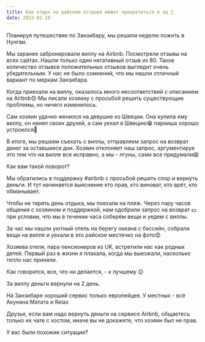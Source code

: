 ```yaml
---
title: Как отдых на райском острове может превратиться в ад 🤬
date: 2022-02-19
---
```


Планируя путешествие по Занзибару, мы решили неделю пожить в Нунгви.

Мы заранее забронировали виллу на Airbnb. Посмотрели отзывы на всех сайтах. Нашли только один негативный отзыв из 80. Такое количество отзывов положительных отзывов выглядит очень убедительным. У нас не было сомнений, что мы нашли отличный вариант по меркам Занзибара.

Когда приехали на виллу, оказалось много несоответствий с описанием на Airbnb😞
Мы писали хозяину с просьбой решить существующие проблемы, но ничего изменилось.

Сам хозяин удачно женился на девушке из Швеции.
Она купила ему виллу, он нанял своих друзей, а сам уехал в Швецию😁 парниша хорошо устроился🤣

В итоге, мы решаем съехать с виллы, отправляем запрос на возврат денег за оставшиеся дни. Хозяин отклоняет наш запрос, аргументируя это тем что на вилле все исправно, а мы - лгуны, сами все придумали😱

Как вам такой поворот?

Мы обратились в поддержку #airbnb с просьбой решить спор и вернуть деньги. И тут начинается выяснение кто прав, кто виноват, кто врёт, кто обманывает.

Чтобы не терять день отдыха, мы поехали на пляж.
Через пару часов общения с хозяином и поддержкой, нам одобрили запрос на возврат 💵 при условии, что мы в течении часа соберём вещи и уедем с виллы.

За час мы нашли уютный отель на берегу океана с бассейн, собрали вещи на вилле и уехали в это райское местечко на фото😍

Хозяева отеля, пара пенсионеров из UK, встретили нас как родных детей. Первый раз в жизни я плакала, когда мы выезжали, насколько тепло нас приняли.

Как говорится, все, что ни делается, - к лучшему 😉

За виллу деньги вернули на 2 день.

На Занзибаре хороший сервис только европейцев.
У местных - всё Акунана Матата и Relax

Друзья, если вам надо вернуть деньги на сервисе Airbnb, общаетесь только их чате с хостом, иначе вы не докажете, что хозяин был не прав.

У вас были похожие ситуации?
